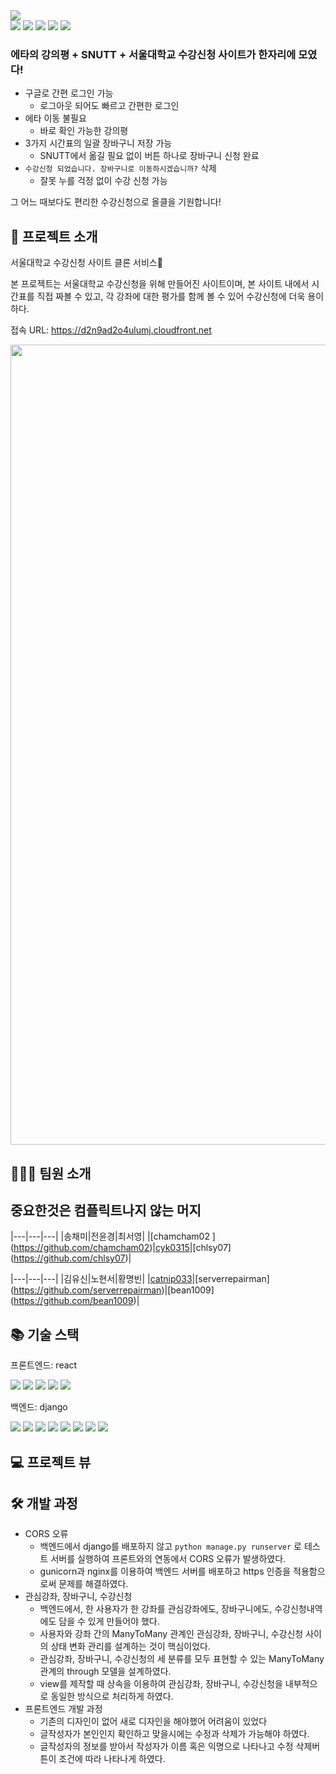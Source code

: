 <img src="https://capsule-render.vercel.app/api?type=waving&color=gradient&height=279&section=header&text=올클을%20향하여&fontSize=90" />

<div align=left> 
  <img src="https://img.shields.io/badge/JavaScript-F7DF1E?style=flat&logo=JavaScript&logoColor=white" />
  <img src="https://img.shields.io/badge/react-61DAFB?style=flat&logo=react&logoColor=black"> 
  <img src="https://img.shields.io/badge/python-3670A0?style=flat&logo=python&logoColor=white">
  <img src="https://img.shields.io/badge/django-092E20?style=flat&logo=django&logoColor=white">
  <img src="https://img.shields.io/badge/postgres-%23316192.svg?style=flat&logo=postgresql&logoColor=white">
</div>

### 에타의 강의평 + SNUTT + 서울대학교 수강신청 사이트가 한자리에 모였다! 
* 구글로 간편 로그인 가능
  - 로그아웃 되어도 빠르고 간편한 로그인 
* 에타 이동 불필요
  - 바로 확인 가능한 강의평
* 3가지 시간표의 일괄 장바구니 저장 가능 
  - SNUTT에서 옮길 필요 없이 버튼 하나로 장바구니 신청 완료 
* `수강신청 되었습니다. 장바구니로 이동하시겠습니까?` 삭제
  - 잘못 누를 걱정 없이 수강 신청 가능 

그 어느 때보다도 편리한 수강신청으로 올클을 기원합니다!


## 👀 프로젝트 소개

서울대학교 수강신청 사이트 클론 서비스🛒

본 프로젝트는 서울대학교 수강신청을 위해 만들어진 사이트이며, 본 사이트 내에서 시간표를 직접 짜볼 수 있고, 각 강좌에 대한 평가를 함께 볼 수 있어 수강신청에 더욱 용이하다. 

접속 URL: <https://d2n9ad2o4ulumj.cloudfront.net>

<img src="https://user-images.githubusercontent.com/79948079/216368903-59ec714e-b432-4462-af3e-7f5d042152f3.png" width=1280/>


## 🧑‍🤝‍🧑 팀원 소개

## 중요한것은 컴플릭트나지 않는 머지

|---|---|---|
|송채미|전윤경|최서영|
|[chamcham02 ] (https://github.com/chamcham02)|[cyk0315](https://github.com/cyk0315)|[chlsy07] (https://github.com/chlsy07)|

|---|---|---|
|김유신|노현서|황명빈|
|[catnip033](https://github.com/catnip033)|[serverrepairman] (https://github.com/serverrepairman)|[bean1009] (https://github.com/bean1009)|

## 📚 기술 스택

프론트엔드: react
<div align=left> 
  <img src="https://img.shields.io/badge/JavaScript-F7DF1E?style=flat&logo=JavaScript&logoColor=white" />
  <img src="https://img.shields.io/badge/CSS3-1572B6?style=flat&logo=CSS3&logoColor=white" />
  <img src="https://img.shields.io/badge/SASS-hotpink.svg?style=flat&logo=SASS&logoColor=white">
  <img src="https://img.shields.io/badge/react-61DAFB?style=flat&logo=react&logoColor=black"> 
  <img src="https://img.shields.io/badge/AWS-%23FF9900.svg?style=flat&logo=amazon-aws&logoColor=white">
</div>

백엔드: django
<div align=left> 
  <img src="https://img.shields.io/badge/python-3670A0?style=flat&logo=python&logoColor=white">
  <img src="https://img.shields.io/badge/django-092E20?style=flat&logo=django&logoColor=white">
  <img src="https://img.shields.io/badge/DJANGO-REST-ff1709?style=flat&logo=django&logoColor=white">
  <img src="https://img.shields.io/badge/postgres-%23316192.svg?style=flat&logo=postgresql&logoColor=white">
  <img src="https://img.shields.io/badge/gunicorn-%298729.svg?style=flat&logo=gunicorn&logoColor=white">
  <img src="https://img.shields.io/badge/nginx-%23009639.svg?style=flat&logo=nginx&logoColor=white">
  <img src="https://img.shields.io/badge/docker-%230db7ed.svg?style=flat&logo=docker&logoColor=white">
  <img src="https://img.shields.io/badge/AWS-%23FF9900.svg?style=flat&logo=amazon-aws&logoColor=white">
</div>


## 💻 프로젝트 뷰

## 🛠 개발 과정

* CORS 오류
  - 백엔드에서 django를 배포하지 않고 `python manage.py runserver` 로 테스트 서버를 실행하여 프론트와의 연동에서 CORS 오류가 발생하였다.
  - gunicorn과 nginx를 이용하여 백엔드 서버를 배포하고 https 인증을 적용함으로써 문제를 해결하였다.
* 관심강좌, 장바구니, 수강신청
  - 백엔드에서, 한 사용자가 한 강좌를 관심강좌에도, 장바구니에도, 수강신청내역에도 담을 수 있게 만들어야 했다.
  - 사용자와 강좌 간의 ManyToMany 관계인 관심강좌, 장바구니, 수강신청 사이의 상태 변화 관리를 설계하는 것이 핵심이었다.
  - 관심강좌, 장바구니, 수강신청의 세 분류를 모두 표현할 수 있는 ManyToMany 관계의 through 모델을 설계하였다.
  - view를 제작할 때 상속을 이용하여 관심강좌, 장바구니, 수강신청을 내부적으로 동일한 방식으로 처리하게 하였다.
* 프론트엔드 개발 과정
  - 기존의 디자인이 없어 새로 디자인을 해야했어 어려움이 있었다
  - 글작성자가 본인인지 확인하고 맞을시에는 수정과 삭제가 가능해야 하였다.
  - 글작성자의 정보를 받아서 작성자가 이름 혹은 익명으로 나타나고  수정 삭제버튼이 조건에 따라 나타나게 하였다.
